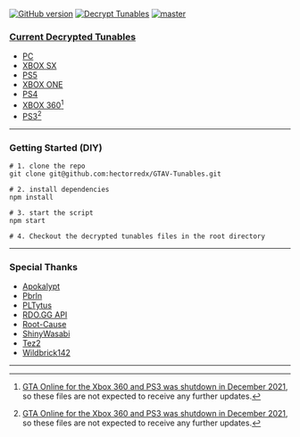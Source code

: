 [![GitHub version](https://badge.fury.io/gh/hectorredx%2FGTAV-Tunables.svg?v=2)](https://badge.fury.io/gh/hectorredx%2FGTAV-Tunables)
[![Decrypt Tunables](https://github.com/hectorredx/GTAV-Tunables/actions/workflows/decrypt.yml/badge.svg?event=workflow_dispatch)](https://github.com/hectorredx/GTAV-Tunables/actions/workflows/decrypt.yml)
[![master](https://img.shields.io/github/last-commit/hectorredx/GTAV-Tunables/master?color=269ED5&label=updated)](https://github.com/hectorredx/GTAV-Tunables/commits/master)

### [Current Decrypted Tunables](https://hectorredx.github.io/GTAV-Tunables/)
- [PC](https://hectorredx.github.io/GTAV-Tunables/?platform=pcros)
- [XBOX SX](https://hectorredx.github.io/GTAV-Tunables/?platform=xboxsx)
- [PS5](https://hectorredx.github.io/GTAV-Tunables/?platform=ps5)
- [XBOX ONE](https://hectorredx.github.io/GTAV-Tunables/?platform=xboxone)
- [PS4](https://hectorredx.github.io/GTAV-Tunables/?platform=ps4)
- [XBOX 360](tunables-xbox360.json)[^1]
- [PS3](tunables-ps3.json)[^1]

---

### Getting Started (DIY)
```
# 1. clone the repo
git clone git@github.com:hectorredx/GTAV-Tunables.git

# 2. install dependencies
npm install

# 3. start the script
npm start

# 4. Checkout the decrypted tunables files in the root directory
```

---

### Special Thanks
- [Apokalypt](https://github.com/Apokalypt)
- [Pbrln](https://github.com/pbrln)
- [PLTytus](https://github.com/PLTytus)
- [RDO.GG API](https://rdo.gg/api)
- [Root-Cause](https://github.com/root-cause)
- [ShinyWasabi](https://github.com/ShinyWasabi)
- [Tez2](https://twitter.com/TezFunz2)
- [Wildbrick142](https://github.com/Wildbrick142)

---

[^1]: [GTA Online for the Xbox 360 and PS3 was shutdown in December 2021](https://www.rockstargames.com/newswire/article/51989315o2aa3a/gta-online-for-playstation-3-and-xbox-360-will-shut-down-on-december-1),
so these files are not expected to receive any further updates.
